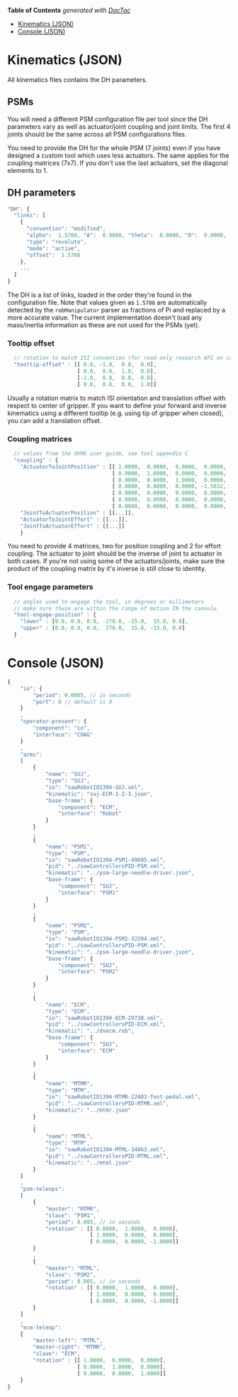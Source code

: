 <!-- START doctoc generated TOC please keep comment here to allow auto update -->
<!-- DON'T EDIT THIS SECTION, INSTEAD RE-RUN doctoc TO UPDATE -->
**Table of Contents**  *generated with [DocToc](https://github.com/thlorenz/doctoc)*

- [Kinematics (JSON)](#kinematics-json)
- [Console (JSON)](#console-json)

<!-- END doctoc generated TOC please keep comment here to allow auto update -->

# Kinematics (JSON)

All kinematics files contains the DH parameters.

## PSMs

You will need a different PSM configuration file per tool since the DH parameters vary as well as actuator/joint coupling and joint limits.  The first 4 joints should be the same across all PSM configurations files.

You need to provide the DH for the whole PSM (7 joints) even if you have designed a custom tool which uses less actuators.  The same applies for the coupling matrices (7x7).  If you don't use the last actuators, set the diagonal elements to 1.

## DH parameters

```js
"DH": {
  "links": [
    {
      "convention": "modified",
      "alpha":  1.5708, "A":  0.0000, "theta":  0.0000, "D":  0.0000,
      "type": "revolute",
      "mode": "active",
      "offset":  1.5708
    },
    ...
  ]
}
```

The DH is a list of links, loaded in the order they're found in the configuration file.  Note that values given as `1.5708` are automatically detected by the `robManipulator` parser as fractions of Pi and replaced by a more accurate value.  The current implementation doesn't load any mass/inertia information as these are not used for the PSMs (yet).

### Tooltip offset

```js
  // rotation to match ISI convention (for read-only research API on commercial da Vinci)
  "tooltip-offset" : [[ 0.0, -1.0,  0.0,  0.0],
                      [ 0.0,  0.0,  1.0,  0.0],
                      [-1.0,  0.0,  0.0,  0.0],
                      [ 0.0,  0.0,  0.0,  1.0]]
```
 
Usually a rotation matrix to match ISI orientation and translation offset with respect to center of gripper.  If you want to define your forward and inverse kinematics using a different tooltip (e.g. using tip of gripper when closed), you can add a translation offset.

### Coupling matrices

```js
  // values from the dVRK user guide, see tool appendix C
  "coupling" : {
    "ActuatorToJointPosition" : [[ 1.0000,  0.0000,  0.0000,  0.0000,  0.0000,  0.0000,  0.0000],
                                 [ 0.0000,  1.0000,  0.0000,  0.0000,  0.0000,  0.0000,  0.0000],
                                 [ 0.0000,  0.0000,  1.0000,  0.0000,  0.0000,  0.0000,  0.0000],
                                 [ 0.0000,  0.0000,  0.0000, -1.5632,  0.0000,  0.0000,  0.0000],
                                 [ 0.0000,  0.0000,  0.0000,  0.0000,  1.0186,  0.0000,  0.0000],
                                 [ 0.0000,  0.0000,  0.0000,  0.0000, -0.8306,  0.6089,  0.6089],
                                 [ 0.0000,  0.0000,  0.0000,  0.0000,  0.0000, -1.2177,  1.2177]],
    "JointToActuatorPosition" : [[...]],
    "ActuatorToJointEffort" : [[...]],
    "JointToActuatorEffort" : [[...]]
    }
```

You need to provide 4 matrices, two for position coupling and 2 for effort coupling.  The actuator to joint should be the inverse of joint to actuator in both cases.  If you're not using some of the actuators/joints, make sure the product of the coupling matrix by it's inverse is still close to identity.

### Tool engage parameters

```js
  // angles used to engage the tool, in degrees or millimeters
  // make sure these are within the range of motion IN the cannula
  "tool-engage-position" : {
    "lower" : [0.0, 0.0, 0.0, -270.0, -15.0,  15.0, 0.0],
    "upper" : [0.0, 0.0, 0.0,  270.0,  15.0, -15.0, 0.0]
  }
```


# Console (JSON)

```js
{
    "io": {
        "period": 0.0005, // in seconds
        "port": 0 // default is 0
    }
    ,
    "operator-present": {
        "component": "io",
        "interface": "COAG"
    }
    ,
    "arms":
    [
        {
            "name": "SUJ",
            "type": "SUJ",
            "io": "sawRobotIO1394-SUJ.xml",
            "kinematic": "suj-ECM-1-2-3.json",
            "base-frame": {
                "component": "ECM",
                "interface": "Robot"
            }
        }
        ,
        {
            "name": "PSM1",
            "type": "PSM",
            "io": "sawRobotIO1394-PSM1-49695.xml",
            "pid": "../sawControllersPID-PSM.xml",
            "kinematic": "../psm-large-needle-driver.json",
            "base-frame": {
                "component": "SUJ",
                "interface": "PSM1"
            }
        }
        ,
        {
            "name": "PSM2",
            "type": "PSM",
            "io": "sawRobotIO1394-PSM2-32204.xml",
            "pid": "../sawControllersPID-PSM.xml",
            "kinematic": "../psm-large-needle-driver.json",
            "base-frame": {
                "component": "SUJ",
                "interface": "PSM2"
            }
        }
        ,
        {
            "name": "ECM",
            "type": "ECM",
            "io": "sawRobotIO1394-ECM-29738.xml",
            "pid": "../sawControllersPID-ECM.xml",
            "kinematic": "../dvecm.rob",
            "base-frame": {
                "component": "SUJ",
                "interface": "ECM"
            }
        }
        ,
        {
            "name": "MTMR",
            "type": "MTM",
            "io": "sawRobotIO1394-MTMR-22403-foot-pedal.xml",
            "pid": "../sawControllersPID-MTMR.xml",
            "kinematic": "../mtmr.json"
        }
        ,
        {
            "name": "MTML",
            "type": "MTM",
            "io": "sawRobotIO1394-MTML-34863.xml",
            "pid": "../sawControllersPID-MTML.xml",
            "kinematic": "../mtml.json"
        }
    ]
    ,
    "psm-teleops":
    [
        {
            "master": "MTMR",
            "slave": "PSM1",
            "period": 0.005, // in seconds
            "rotation" : [[ 0.0000,  1.0000,  0.0000],
                          [ 1.0000,  0.0000,  0.0000],
                          [ 0.0000,  0.0000, -1.0000]]
        }
        ,
        {
            "master": "MTML",
            "slave": "PSM2",
            "period": 0.005, // in seconds
            "rotation" : [[ 0.0000,  1.0000,  0.0000],
                          [ 1.0000,  0.0000,  0.0000],
                          [ 0.0000,  0.0000, -1.0000]]
        }
    ]
    ,
    "ecm-teleop":
    {
        "master-left": "MTML",
        "master-right": "MTMR",
        "slave": "ECM",
        "rotation" : [[ 1.0000,  0.0000,  0.0000],
                      [ 0.0000,  1.0000,  0.0000],
                      [ 0.0000,  0.0000,  1.0000]]
    }
}
```